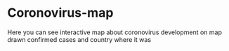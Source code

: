 # Coronovirus-map
Here you can see interactive map about coronovirus development
on map drawn confirmed cases and country where it was
